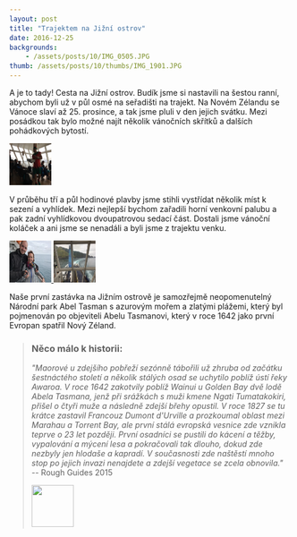 ```yaml
---
layout: post
title: "Trajektem na Jižní ostrov"
date: 2016-12-25
backgrounds:
    - /assets/posts/10/IMG_0505.JPG
thumb: /assets/posts/10/thumbs/IMG_1901.JPG
---
```

A je to tady! Cesta na Jižní ostrov. Budík jsme si nastavili na šestou ranní, abychom byli už v půl osmé na seřadišti na trajekt. Na Novém Zélandu se Vánoce slaví až 25. prosince, a tak jsme pluli v den jejich svátku. Mezi posádkou tak bylo možné najít několik vánočních skřítků a dalších pohádkových bytostí.

<a href="/assets/posts/10/IMG_1899.JPG" title="Pohádková bytost rozdávající vánoční cukroví">
	<img src="/assets/posts/10/thumbs/IMG_1899.JPG" width="75" height="75">
</a>

V průběhu tří a půl hodinové plavby jsme stihli vystřídat několik míst k sezení a vyhlídek. Mezi nejlepší bychom zařadili horní venkovní palubu a pak zadní vyhlídkovou dvoupatrovou sedací část. Dostali jsme vánoční koláček a ani jsme se nenadáli a byli jsme z trajektu venku.

<a href="/assets/posts/10/IMG_0510.JPG" title="Selfie na trajektu">
	<img src="/assets/posts/10/thumbs/IMG_0510.JPG" width="75" height="75">
</a>

<a href="/assets/posts/10/IMG_1901.JPG" title="Výhled na Jižní ostrov">
	<img src="/assets/posts/10/thumbs/IMG_1901.JPG" width="75" height="75">
</a>

Naše první zastávka na Jižním ostrově je samozřejmě neopomenutelný Národní park Abel Tasman s azurovým mořem a zlatými plážemi, který byl pojmenován po objeviteli Abelu Tasmanovi, který v roce 1642 jako první Evropan spatřil Nový Zéland.

> ### Něco málo k historii:
> *"Maorové u zdejšího pobřeží sezónně tábořili už zhruba od začátku šestnáctého století a několik stálých osad se uchytilo poblíž ústí řeky Awaroa. V roce 1642 zakotvily poblíž Wainui u Golden Bay dvě lodě Abela Tasmana, jenž při srážkách s muži kmene Ngati Tumatakokiri, přišel o čtyři muže a následně zdejší břehy opustil. V roce 1827 se tu krátce zastavil Francouz Dumont d'Urville a prozkoumal oblast mezi Marahau a Torrent Bay, ale první stálá evropská vesnice zde vznikla teprve o 23 let později. První osadníci se pustili do kácení a těžby, vypalování a mýcení lesa a pokračovali tak dlouho, dokud zde nezbyly jen hlodaše a kapradí. V současnosti zde naštěstí mnoho stop po jejich invazi nenajdete a zdejší vegetace se zcela obnovila."*
> <br> -- Rough Guides 2015
> <p><a href="/assets/posts/10/IMG_0578.JPG" title="Ochutnávka Abela Tasmana"><img src="/assets/posts/10/thumbs/IMG_0578.JPG" width="75" height="75"></a>